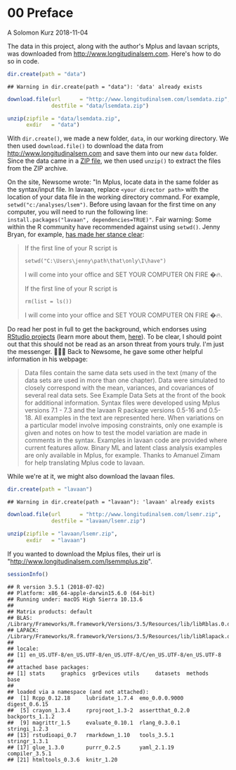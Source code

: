00 Preface
================
A Solomon Kurz
2018-11-04

The data in this project, along with the author's Mplus and lavaan scripts, was downloaded from <http://www.longitudinalsem.com>. Here's how to do so in code.

``` r
dir.create(path = "data")
```

    ## Warning in dir.create(path = "data"): 'data' already exists

``` r
download.file(url      = "http://www.longitudinalsem.com/lsemdata.zip",
              destfile = "data/lsemdata.zip")

unzip(zipfile = "data/lsemdata.zip",
      exdir   = "data")
```

With `dir.create()`, we made a new folder, `data`, in our working directory. We then used `download.file()` to download the data from <http://www.longitudinalsem.com> and save them into our new `data` folder. Since the data came in a [ZIP file](https://www.howtogeek.com/178146/htg-explains-everything-you-need-to-know-about-zipped-files/), we then used `unzip()` to extract the files from the ZIP archive.

On the site, Newsome wrote: "In Mplus, locate data in the same folder as the syntax/input file. In lavaan, replace `<your director path>` with the location of your data file in the working directory command. For example, `setwd("c:/analyses/lsem")`. Before using lavaan for the first time on any computer, you will need to run the following line: `install.packages("lavaan", dependencies=TRUE)"`. Fair warning: Some within the R community have recommended against using `setwd()`. Jenny Bryan, for example, [has made her stance clear](https://www.tidyverse.org/articles/2017/12/workflow-vs-script/):

> If the first line of your R script is
>
> `setwd("C:\Users\jenny\path\that\only\I\have")`
>
> I will come into your office and SET YOUR COMPUTER ON FIRE �🔥.
>
> If the first line of your R script is
>
> `rm(list = ls())`
>
> I will come into your office and SET YOUR COMPUTER ON FIRE �🔥.

Do read her post in full to get the background, which endorses using [RStudio projects](https://support.rstudio.com/hc/en-us/articles/200526207-Using-Projects) (learn more about them, [here](https://r4ds.had.co.nz/workflow-projects.html)). To be clear, I should point out that this should not be read as an arson threat from yours truly. I'm just the messenger. 🤷🏻‍♂️ Back to Newsome, he gave some other helpful information in his webpage:

> Data files contain the same data sets used in the text (many of the data sets are used in more than one chapter). Data were simulated to closely correspond with the mean, variances, and covariances of several real data sets. See Example Data Sets at the front of the book for additional information. Syntax files were developed using Mplus versions 7.1 - 7.3 and the lavaan R package versions 0.5-16 and 0.5-18. All examples in the text are represented here. When variations on a particular model involve imposing constraints, only one example is given and notes on how to test the model variation are made in comments in the syntax. Examples in lavaan code are provided where current features allow. Binary ML and latent class analysis examples are only available in Mplus, for example. Thanks to Amanuel Zimam for help translating Mplus code to lavaan.

While we're at it, we might also download the lavaan files.

``` r
dir.create(path = "lavaan")
```

    ## Warning in dir.create(path = "lavaan"): 'lavaan' already exists

``` r
download.file(url      = "http://www.longitudinalsem.com/lsemr.zip",
              destfile = "lavaan/lsemr.zip")

unzip(zipfile = "lavaan/lsemr.zip",
      exdir   = "lavaan")
```

If you wanted to download the Mplus files, their url is "<http://www.longitudinalsem.com/lsemmplus.zip>".

``` r
sessionInfo()
```

    ## R version 3.5.1 (2018-07-02)
    ## Platform: x86_64-apple-darwin15.6.0 (64-bit)
    ## Running under: macOS High Sierra 10.13.6
    ## 
    ## Matrix products: default
    ## BLAS: /Library/Frameworks/R.framework/Versions/3.5/Resources/lib/libRblas.0.dylib
    ## LAPACK: /Library/Frameworks/R.framework/Versions/3.5/Resources/lib/libRlapack.dylib
    ## 
    ## locale:
    ## [1] en_US.UTF-8/en_US.UTF-8/en_US.UTF-8/C/en_US.UTF-8/en_US.UTF-8
    ## 
    ## attached base packages:
    ## [1] stats     graphics  grDevices utils     datasets  methods   base     
    ## 
    ## loaded via a namespace (and not attached):
    ##  [1] Rcpp_0.12.18     lubridate_1.7.4  emo_0.0.0.9000   digest_0.6.15   
    ##  [5] crayon_1.3.4     rprojroot_1.3-2  assertthat_0.2.0 backports_1.1.2 
    ##  [9] magrittr_1.5     evaluate_0.10.1  rlang_0.3.0.1    stringi_1.2.3   
    ## [13] rstudioapi_0.7   rmarkdown_1.10   tools_3.5.1      stringr_1.3.1   
    ## [17] glue_1.3.0       purrr_0.2.5      yaml_2.1.19      compiler_3.5.1  
    ## [21] htmltools_0.3.6  knitr_1.20
